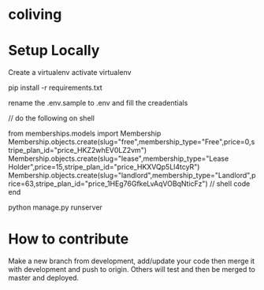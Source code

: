 # coliving

# Setup Locally
Create a virtualenv
activate virtualenv

pip install -r requirements.txt

rename the .env.sample to .env and fill the creadentials

// do the following on shell

from memberships.models import Membership
Membership.objects.create(slug="free",membership_type="Free",price=0,stripe_plan_id="price_HKZ2whEV0LZ2vm")
Membership.objects.create(slug="lease",membership_type="Lease Holder",price=15,stripe_plan_id="price_HKXVQp5Ll4tcyR")
Membership.objects.create(slug="landlord",membership_type="Landlord",price=63,stripe_plan_id="price_1HEg76GfkeLvAqVOBqNticFz")
// shell code end


python manage.py runserver

# How to contribute
Make a new branch from development, add/update your code then merge it with development and push to origin. Others will test and then be merged to master and deployed. 
